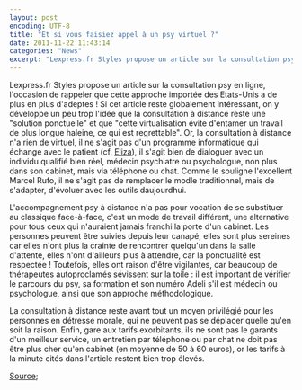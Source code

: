 ```yaml
---
layout: post
encoding: UTF-8
title: "Et si vous faisiez appel à un psy virtuel ?"
date: 2011-11-22 11:43:14
categories: "News"
excerpt: "Lexpress.fr Styles propose un article sur la consultation psy en ligne, l'occasion de rappeler que cette approche importée des Etats-Unis a de plus en plus d'adeptes !"
---
```

Lexpress.fr Styles propose un article sur la consultation psy en ligne, l'occasion de rappeler que cette approche importée des Etats-Unis a de plus en plus d'adeptes !
Si cet article reste globalement intéressant, on y développe un peu trop l'idée que la consultation à distance reste une "solution ponctuelle" et que "cette virtualisation évite d'entamer un travail de plus longue haleine, ce qui est regrettable". Or, la consultation à distance n'a rien de virtuel, il ne s'agit pas d'un programme informatique qui échange avec le patient (cf. [Eliza](http://psychologue.pro/actu/quand-le-cerveau-defie-la-machine)), il s'agit bien de dialoguer avec un individu qualifié bien réel, médecin psychiatre ou psychologue, non plus dans son cabinet, mais via téléphone ou chat. Comme le souligne l'excellent Marcel Rufo, il ne s'agit pas de remplacer le modle traditionnel, mais de s'adapter, d'évoluer avec les outils daujourdhui.  
  
L'accompagnement psy à distance n'a pas pour vocation de se substituer au classique face-à-face, c'est un mode de travail différent, une alternative pour tous ceux qui n'auraient jamais franchi la porte d'un cabinet. Les personnes peuvent être suivies depuis leur canapé, elles sont plus sereines car elles n'ont plus la crainte de rencontrer quelqu'un dans la salle d'attente, elles n'ont d'ailleurs plus à attendre, car la ponctualité est respectée ! Toutefois, elles ont raison d'être vigilantes, car beaucoup de thérapeutes autoproclamés sévissent sur la toile : il est important de vérifier le parcours du psy, sa formation et son numéro Adeli s'il est médecin ou psychologue, ainsi que son approche méthodologique.   
  
La consultation à distance reste avant tout un moyen privilégié pour les personnes en détresse morale, qui ne peuvent pas se déplacer quelle qu'en soit la raison. Enfin, gare aux tarifs exorbitants, ils ne sont pas le garants d'un meilleur service, un entretien par téléphone ou par chat ne doit pas être plus cher qu'en cabinet (en moyenne de 50 à 60 euros), or les tarifs à la minute cités dans l'article restent bien trop élevés.  
  
[Source](http://www.lexpress.fr/styles/psycho/et-si-vous-faisiez-appel-a-un-psy-virtuel_1052781.html);